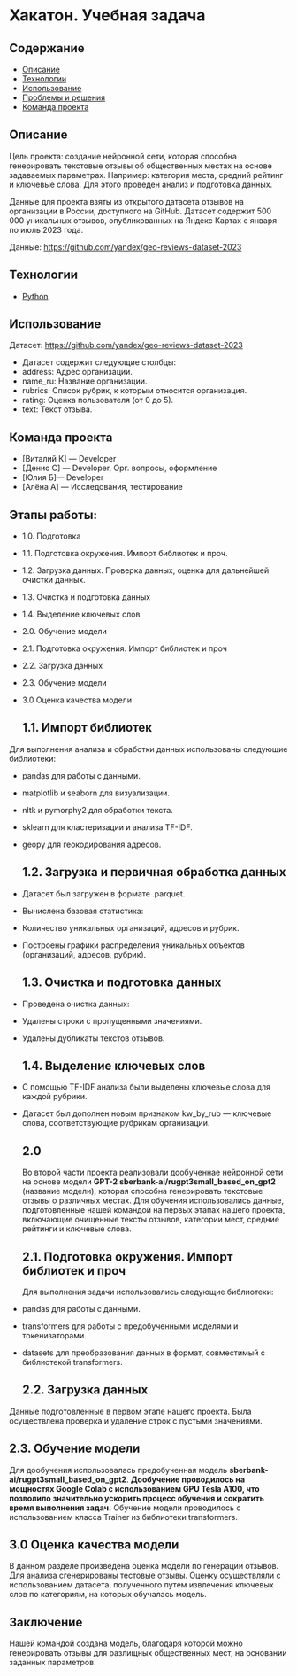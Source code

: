 # Хакатон. Учебная задача
## Содержание
- [Описание](#описание)
- [Технологии](#технологии)
- [Использование](#использование)
- [Проблемы и решения](#возможные-проблемы-и-их-решения)
- [Команда проекта](#команда-проекта)

## Описание
Цель проекта: создание нейронной сети, которая способна генерировать текстовые отзывы об общественных местах на основе задаваемых параметрах. Например: категория места, средний рейтинг и ключевые слова. 
Для этого проведен анализ и подготовка данных.

Данные для проекта взяты из открытого датасета отзывов на организации в России, доступного на GitHub. Датасет содержит 500 000 уникальных отзывов, опубликованных на Яндекс Картах с января по июль 2023 года.

Данные: https://github.com/yandex/geo-reviews-dataset-2023

## Технологии
- [Python](https://www.python.org/)

## Использование
Датасет: https://github.com/yandex/geo-reviews-dataset-2023
- Датасет содержит следующие столбцы:
- address: Адрес организации.
- name_ru: Название организации.
- rubrics: Список рубрик, к которым относится организация.
- rating: Оценка пользователя (от 0 до 5).
- text: Текст отзыва.

## Команда проекта
- [Виталий К] — Developer
- [Денис С] — Developer, Орг. вопросы, оформление
- [Юлия Б]— Developer
- [Алёна А] — Исследования, тестирование

## Этапы работы:
- 1.0. Подготовка   
- 1.1. Подготовка окружения. Импорт библиотек и проч.
- 1.2. Загрузка данных. Проверка данных, оценка для дальнейшей очистки данных.
- 1.3. Очистка и подготовка данных
- 1.4. Выделение ключевых слов
- 2.0. Обучение модели
- 2.1. Подготовка окружения. Импорт библиотек и проч
- 2.2. Загрузка данных
- 2.3. Обучение модели
- 3.0 Оценка качества модели

  ## 1.1. Импорт библиотек
Для выполнения анализа и обработки данных использованы следующие библиотеки:
- pandas для работы с данными.
- matplotlib и seaborn для визуализации.
- nltk и pymorphy2 для обработки текста.
- sklearn для кластеризации и анализа TF-IDF.
- geopy для геокодирования адресов.

  ## 1.2. Загрузка и первичная обработка данных
- Датасет был загружен в формате .parquet.
- Вычислена базовая статистика:
- Количество уникальных организаций, адресов и рубрик.
- Построены графики распределения уникальных объектов (организаций, адресов, рубрик).

  ## 1.3. Очистка и подготовка данных
- Проведена очистка данных:
- Удалены строки с пропущенными значениями.
- Удалены дубликаты текстов отзывов.

  ## 1.4. Выделение ключевых слов
- С помощью TF-IDF анализа были выделены ключевые слова для каждой рубрики.
- Датасет был дополнен новым признаком kw_by_rub — ключевые слова, соответствующие рубрикам организации.

  ## 2.0 
  Во второй части проекта реализовали дообученнае нейронной сети на основе модели **GPT-2 sberbank-ai/rugpt3small_based_on_gpt2** (название модели), которая способна генерировать текстовые отзывы о различных местах.
  Для обучения использовались данные, подготовленные нашей командой на первых этапах нашего проекта, включающие очищенные тексты отзывов, категории мест, средние рейтинги и ключевые слова.

  ## 2.1. Подготовка окружения. Импорт библиотек и проч
  Для выполнения задачи использовались следующие библиотеки:
- pandas для работы с данными.
- transformers для работы с предобученными моделями и токенизаторами.
- datasets для преобразования данных в формат, совместимый с библиотекой transformers.

  ## 2.2. Загрузка данных
Данные подготовленные в первом этапе нашего проекта.
Была осуществлена проверка и удаление строк с пустыми значениями.

 ## 2.3. Обучение модели
Для дообучения использовалась предобученная модель **sberbank-ai/rugpt3small_based_on_gpt2**. **Дообучение проводилось на мощностях Google Colab с использованием GPU Tesla A100, что позволило значительно ускорить процесс обучения и сократить время выполнения задач.**
Обучение модели проводилось с использованием класса Trainer из библиотеки transformers.

## 3.0 Оценка качества модели
В данном разделе произведена оценка модели по генерации отзывов. Для анализа сгенерированы тестовые отзывы. 
Оценку осуществляли с использованием датасета, полученного путем извлечения ключевых слов по категориям, на которых обучалась модель.

## Заключение
Нашей командой создана модель, благодаря которой можно генерировать отзывы для разлищных общественных мест, на основании заданных параметров.

